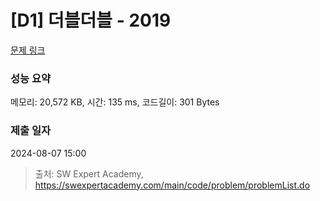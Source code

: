 # [D1] 더블더블 - 2019 

[문제 링크](https://swexpertacademy.com/main/code/problem/problemDetail.do?contestProbId=AV5QDEX6AqwDFAUq) 

### 성능 요약

메모리: 20,572 KB, 시간: 135 ms, 코드길이: 301 Bytes

### 제출 일자

2024-08-07 15:00



> 출처: SW Expert Academy, https://swexpertacademy.com/main/code/problem/problemList.do